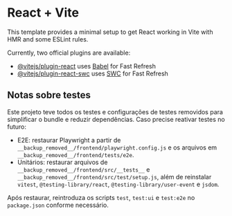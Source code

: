 # React + Vite

This template provides a minimal setup to get React working in Vite with HMR and some ESLint rules.

Currently, two official plugins are available:

- [@vitejs/plugin-react](https://github.com/vitejs/vite-plugin-react/blob/main/packages/plugin-react) uses [Babel](https://babeljs.io/) for Fast Refresh
- [@vitejs/plugin-react-swc](https://github.com/vitejs/vite-plugin-react/blob/main/packages/plugin-react-swc) uses [SWC](https://swc.rs/) for Fast Refresh

## Notas sobre testes

Este projeto teve todos os testes e configurações de testes removidos para simplificar o bundle e reduzir dependências. Caso precise reativar testes no futuro:
- E2E: restaurar Playwright a partir de `__backup_removed__/frontend/playwright.config.js` e os arquivos em `__backup_removed__/frontend/tests/e2e`.
- Unitários: restaurar arquivos de `__backup_removed__/frontend/src/__tests__` e `__backup_removed__/frontend/src/test/setup.js`, além de reinstalar `vitest`, `@testing-library/react`, `@testing-library/user-event` e `jsdom`.

Após restaurar, reintroduza os scripts `test`, `test:ui` e `test:e2e` no `package.json` conforme necessário.

